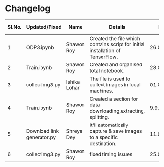# Changelog
| Sl.No. |         Updated/Fixed        |           Name         |               Details               |   Date   | Commit message |
|--------|------------------------------|------------------------|-------------------------------------|----------|----------------|
|  1     |  ODP3.ipynb       |     Shawon Roy         | Created the file which contains script for initial installation of TensorFlow.    |26.08.2024|1_26082024|
|2       |  Train.ipynb |Shawon Roy| Created and organised total notebook.        |28.08.2024|2_28082024| 
| 3 | collectimg3.py| Ishika Lohar | The file is used to collect images  in local machines. | 01.09.2024 |  3_01092024 |
| 4 | Train.ipynb | Shawon Roy|  Created a section for data downloading,extracting, splitting. | 9.9.2024 | 4_09092024 |
| 5 | Download link generator.py | Shreya Dey | It'll automatically capture & save images to a specific destination. | 11.09.2024 | 5_11092024 |
|6|collectimg3.py|Shawon Roy| fixed timing issues |25.09.2024|6_25092024|

